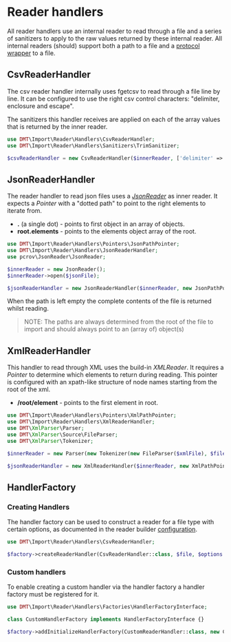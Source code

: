 # Reader handlers

All reader handlers use an internal reader to read through a file and a series of sanitizers to apply to the raw values 
returned by these internal reader. All internal readers (should) support both a path to a file and a 
[protocol wrapper](https://www.php.net/manual/en/wrappers.php) to a file.   

## CsvReaderHandler

The csv reader handler internally uses fgetcsv to read through a file line by line. It can be configured to use the 
right csv control characters: "delimiter, enclosure and escape".

The sanitizers this handler receives are applied on each of the array values that is returned by the inner reader.

```php
use DMT\Import\Reader\Handlers\CsvReaderHandler;
use DMT\Import\Reader\Handlers\Sanitizers\TrimSanitizer;

$csvReaderHandler = new CsvReaderHandler($innerReader, ['delimiter' => ';'], new TrimSanitizer()); 
```

## JsonReaderHandler

The reader handler to read json files uses a _[JsonReader](https://github.com/pcrov/JsonReader)_ as inner reader. It 
expects a _Pointer_ with a "dotted path" to point to the right elements to iterate from.

 * **.** (a single dot) - points to first object in an array of objects.
 * **root.elements** - points to the elements object array of the root.

```php
use DMT\Import\Reader\Handlers\Pointers\JsonPathPointer;
use DMT\Import\Reader\Handlers\JsonReaderHandler;
use pcrov\JsonReader\JsonReader;

$innerReader = new JsonReader();
$innerReader->open($jsonFile);

$jsonReaderHandler = new JsonReaderHandler($innerReader, new JsonPathPointer($path));
```

When the path is left empty the complete contents of the file is returned whilst reading.

> NOTE: The paths are always determined from the root of the file to import and should always point to an (array of) 
object(s)

## XmlReaderHandler

This handler to read through XML uses the build-in _XMLReader_. It requires a _Pointer_ to determine which elements 
to return during reading. This pointer is configured with  an xpath-like structure of node names starting from the root 
of the xml.

 * **/root/element** - points to the first element in root.

```php
use DMT\Import\Reader\Handlers\Pointers\XmlPathPointer;
use DMT\Import\Reader\Handlers\XmlReaderHandler;
use DMT\XmlParser\Parser;
use DMT\XmlParser\Source\FileParser;
use DMT\XmlParser\Tokenizer;

$innerReader = new Parser(new Tokenizer(new FileParser($xmlFile), $fileEncoding, $tokenizerOptions));

$jsonReaderHandler = new XmlReaderHandler($innerReader, new XmlPathPointer($path));
```

## HandlerFactory

### Creating Handlers

The handler factory can be used to construct a reader for a file type with certain options, as documented in the
reader builder [configuration](reader-builder.md#configuration).

```php
use DMT\Import\Reader\Handlers\CsvReaderHandler;

$factory->createReaderHandler(CsvReaderHandler::class, $file, $options = ['delimiter' => ';']); 
```

### Custom handlers

To enable creating a custom handler via the handler factory a handler factory must be registered for it.   

```php
use DMT\Import\Reader\Handlers\Factories\HandlerFactoryInterface;

class CustomHandlerFactory implements HandlerFactoryInterface {}

$factory->addInitializeHandlerFactory(CustomReaderHandler::class, new CustomHandlerFactory());
```
